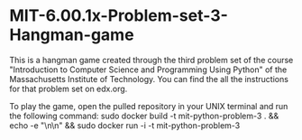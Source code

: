 # MIT-6.00.1x-Problem-set-3-Hangman-game

This is a hangman game created through the third problem set of the course "Introduction to Computer Science and Programming Using Python" of the Massachusetts Institute of Technology. You can find the all the instructions for that problem set on edx.org.

To play the game, open the pulled repository in your UNIX terminal and run the following command:
sudo docker build -t mit-python-problem-3 . && echo -e "\n\n" && sudo docker run -i -t mit-python-problem-3

